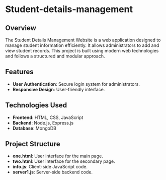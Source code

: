 # Student-details-management
<h2>Overview</h2>
<p>The Student Details Management Website is a web application designed to manage student information efficiently. It allows administrators to add and view student records. This project is built using modern web technologies and follows a structured and modular approach.</p>

<h2>Features</h2>
<ul>
    <li><strong>User Authentication</strong>: Secure login system for administrators.</li>
    <li><strong>Responsive Design</strong>: User-friendly interface.</li>
</ul>

<h2>Technologies Used</h2>
<ul>
    <li><strong>Frontend</strong>: HTML, CSS, JavaScript</li>
    <li><strong>Backend</strong>: Node.js, Express.js</li>
    <li><strong>Database</strong>: MongoDB</li>
</ul>
<h2>Project Structure</h2>
<ul>
    <li><strong>one.html</strong>: User interface for the main page.</li>
    <li><strong>two.html</strong>: User interface for the secondary page.</li>
    <li><strong>info.js</strong>: Client-side JavaScript code.</li>
    <li><strong>server1.js</strong>: Server-side backend code.</li>
</ul>
